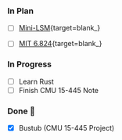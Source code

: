 

### **In Plan**

- [ ] [Mini-LSM](https://github.com/skyzh/mini-lsm){target=blank_}
- [ ] [MIT 6.824](https://pdos.csail.mit.edu/6.824/){target=blank_}


### **In Progress** 

- [ ] Learn Rust
- [ ] Finish CMU 15-445 Note

### **Done** 🥇

- [x] Bustub (CMU 15-445 Project)
